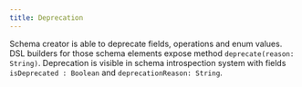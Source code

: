 ```yaml
---
title: Deprecation
---
```


Schema creator is able to deprecate fields, operations and enum values. DSL builders for those schema elements expose
method `deprecate(reason: String)`. Deprecation is visible in schema introspection system with fields
`isDeprecated : Boolean` and `deprecationReason: String`.
